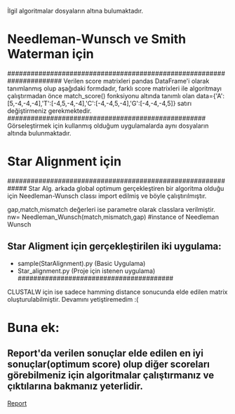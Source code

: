 İlgil algoritmalar dosyaların altına bulumaktadır.         

# Needleman-Wunsch ve Smith Waterman için
######################################################################
Verilen score matrixleri pandas DataFrame'i olarak tanımlanmış olup aşağıdaki formdadır,
farklı score matrixleri ile algoritmayı çalıştırmadan önce match_score() fonksiyonu altında tanımlı olan 
data={'A':[5,-4,-4,-4],'T':[-4,5,-4,-4],'C':[-4,-4,5,-4],'G':[-4,-4,-4,5]} satırı değiştirmeniz gerekmektedir.
###################################################
Görseleştirmek için kullanmış olduğum uygulamalarda aynı dosyaların altında bulunmaktadır.



# Star Alignment için
#############################################################
Star Alg. arkada global optimum gerçekleştiren bir algoritma olduğu için Needleman-Wunsch classı import edilmiş ve böyle çalıştırılmıştır.

gap,match,mismatch değerleri ise parametre olarak classlara verilmiştir.
nw= Needleman_Wunsch(match,mismatch,gap) #instance of Needleman Wunsch

## Star Aligment için gerçekleştirilen iki uygulama:
 * sample(StarAlignment).py (Basic Uygulama) 
 * Star_alignment.py (Proje için istenen uygulama)
########################################


CLUSTALW için ise sadece hamming distance sonucunda elde edilen matrix oluşturulabilmiştir. Devamını yetiştiremedim :(


# Buna ek:
## Report'da verilen sonuçlar elde edilen en iyi sonuçlar(optimum score) olup diğer scoreları görebilmeniz için algoritmalar çalıştırmanız ve çıktılarına bakmanız yeterlidir.



[Report](https://github.com/can-ok/BIL458_Bioinformatic/files/4606860/Report.pdf)
